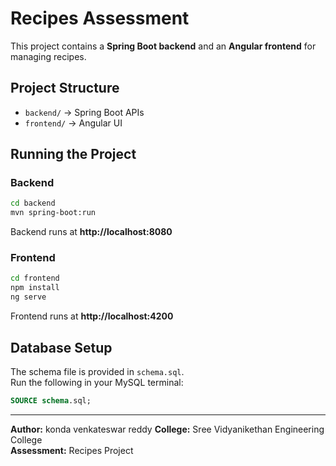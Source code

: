# Recipes Assessment

This project contains a **Spring Boot backend** and an **Angular frontend** for managing recipes.

## Project Structure
- `backend/` → Spring Boot APIs
- `frontend/` → Angular UI


## Running the Project

### Backend
```bash
cd backend
mvn spring-boot:run
```
Backend runs at **http://localhost:8080**

### Frontend
```bash
cd frontend
npm install
ng serve
```
Frontend runs at **http://localhost:4200**

## Database Setup
The schema file is provided in `schema.sql`.  
Run the following in your MySQL terminal:

```sql
SOURCE schema.sql;
```





---
**Author:** konda venkateswar reddy
**College:** Sree Vidyanikethan Engineering College  
**Assessment:** Recipes Project
